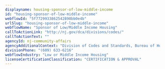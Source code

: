 ```yaml
---
displayname: housing-sponsor-of-low-middle-income
id: "housing-sponsor-of-low-middle-income"
webflowId: "5f7729933862542890bb0e4b"
urlSlug: "housing-sponsor-of-low-middle-income"
webflowName: "Sponsor of Low/Middle Income Housing"
callToActionLink: "http://nj.gov/dca/divisions/codes/"
callToActionText: ""
agencyId: nj-community-affairs
agencyAdditionalContext: "Division of Codes and Standards, Bureau of Housing Inspection"
divisionPhone: "(609) 633-6216"
webflowIndustry: "Low or Middle Income Housing"
licenseCertificationClassification: "CERTIFICATION & APPROVAL"
---
```

